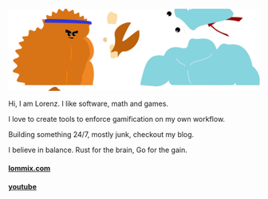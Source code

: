 ![banner](banner.svg)

Hi, I am Lorenz. I like software, math and games.

I love to create tools to enforce gamification
on my own workflow.

Building something 24/7, mostly junk, checkout my blog.

I believe in balance. Rust for the brain, Go for the gain.

#### [lommix.com](https://lommix.com)

#### [youtube](https://www.youtube.com/channel/UCd1BUXaUHWnnNLWknIgxFHg)
